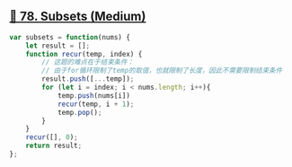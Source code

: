 ## [🥨 78. Subsets (Medium)](https://leetcode.com/problems/subsets/)


```javascript
var subsets = function(nums) {
    let result = [];
    function recur(temp, index) {
        // 这题的难点在于结束条件：
        // 由于for循环限制了temp的取值，也就限制了长度，因此不需要限制结束条件
        result.push([...temp]);
        for (let i = index; i < nums.length; i++){
            temp.push(nums[i])
            recur(temp, i + 1);
            temp.pop();
        }
    }
    recur([], 0);
    return result;
};
```
